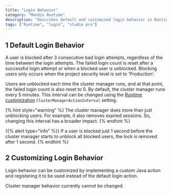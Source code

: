 ```yaml
---
title: "Login Behavior"
category: "Mendix Runtime"
description: "Describes default and customized login behavior in Runtime."
tags: ["Runtime", "login", "studio pro"]
---
```


## 1 Default Login Behavior

A user is blocked after 3 consecutive bad login attempts, regardless of the time between the login attempts. The failed login count is reset after a successful login attempt or when a blocked user is unblocked. Blocking users only occurs when the project security level is set to 'Production'.

Users are unblocked each time the cluster manager runs, and at that point, the failed login count is also reset to 0. By default, the cluster manager runs every 5 minutes. This interval can be changed using the [Runtime customization](custom-settings) `ClusterManagerActionInterval` setting.

{% hint style="warning" %}
The cluster manager does more than just unblocking users. For example, it also removes expired sessions. So, changing this interval has a broader impact.
{% endhint %}

{{% alert type="info" %}}
If a user is blocked just 1 second before the cluster manager starts to unblock all blocked users, the lock is removed after 1 second.
{% endhint %}

## 2 Customizing Login Behavior

Login behavior can be customized by implementing a custom Java action and registering it to be used instead of the default login action.

Cluster manager behavior currently cannot be changed.
